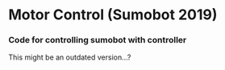 # Motor Control (Sumobot 2019)

### Code for controlling sumobot with controller

This might be an outdated version...?
